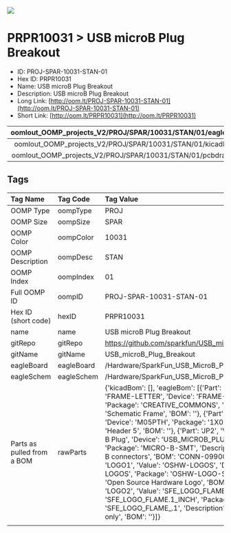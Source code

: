 


  
![][im]
# PRPR10031 > USB microB Plug Breakout

- ID: PROJ-SPAR-10031-STAN-01
- Hex ID: PRPR10031
- Name: USB microB Plug Breakout
- Description: USB microB Plug Breakout
- Long Link: [http://oom.lt/PROJ-SPAR-10031-STAN-01](http://oom.lt/PROJ-SPAR-10031-STAN-01)
- Short Link: [http://oom.lt/PRPR10031](http://oom.lt/PRPR10031)
  

|oomlout_OOMP_projects_V2/PROJ/SPAR/10031/STAN/01/eagleImage.png|oomlout_OOMP_projects_V2/PROJ/SPAR/10031/STAN/01/eagleSchemImage.png|oomlout_OOMP_projects_V2/PROJ/SPAR/10031/STAN/01/kicadPcb3dFront.png|oomlout_OOMP_projects_V2/PROJ/SPAR/10031/STAN/01/kicadPcb3dBack.png|
| :---: | :---: | :---: | :---: |
|oomlout_OOMP_projects_V2/PROJ/SPAR/10031/STAN/01/kicadPcb3d.png|oomlout_OOMP_projects_V2/PROJ/SPAR/10031/STAN/01/bomBack.png|oomlout_OOMP_projects_V2/PROJ/SPAR/10031/STAN/01/bomFront.png|oomlout_OOMP_projects_V2/PROJ/SPAR/10031/STAN/01/pcbdraw.svg|
|oomlout_OOMP_projects_V2/PROJ/SPAR/10031/STAN/01/pcbdrawBack.svg||||

## Tags
  

|Tag Name|Tag Code|Tag Value|
| :--- | :--- | :--- |
|OOMP Type|oompType|PROJ|
|OOMP Size|oompSize|SPAR|
|OOMP Color|oompColor|10031|
|OOMP Description|oompDesc|STAN|
|OOMP Index|oompIndex|01|
|Full OOMP ID|oompID|PROJ-SPAR-10031-STAN-01|
|Hex ID (short code)|hexID|PRPR10031|
|name|name|USB microB Plug Breakout|
|gitRepo|gitRepo|https://github.com/sparkfun/USB_microB_Plug_Breakout|
|gitName|gitName|USB_microB_Plug_Breakout|
|eagleBoard|eagleBoard|/Hardware/SparkFun_USB_MicroB_Plug_Breakout.brd|
|eagleSchem|eagleSchem|/Hardware/SparkFun_USB_MicroB_Plug_Breakout.sch|
|Parts as pulled from a BOM|rawParts|{'kicadBom': [], 'eagleBom': [{'Part': 'FRAME1', 'Value': 'FRAME-LETTER', 'Device': 'FRAME-LETTER', 'Package': 'CREATIVE_COMMONS', 'Description': 'Schematic Frame', 'BOM': ''}, {'Part': 'JP1', 'Value': '', 'Device': 'M05PTH', 'Package': '1X05', 'Description': 'Header 5', 'BOM': ''}, {'Part': 'JP2', 'Value': 'USB Micro B Plug', 'Device': 'USB_MICROB_PLUG-SMT', 'Package': 'MICRO-B-SMT', 'Description': 'USB Micro-B connectors', 'BOM': 'CONN-09900'}, {'Part': 'LOGO1', 'Value': 'OSHW-LOGOS', 'Device': 'OSHW-LOGOS', 'Package': 'OSHW-LOGO-S', 'Description': 'Open Source Hardware Logo', 'BOM': ''}, {'Part': 'LOGO2', 'Value': 'SFE_LOGO_FLAME.1_INCH', 'Device': 'SFE_LOGO_FLAME.1_INCH', 'Package': 'SFE_LOGO_FLAME_.1', 'Description': 'SFE Logo, flame only', 'BOM': ''}]}|
||||



[im]: PROJ/SPAR/10031/STAN/01/kicadPcb3d_450.png
